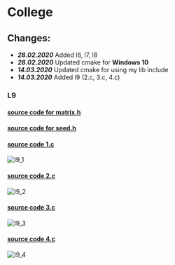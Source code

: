# College

## Changes:
  * ***28.02.2020***     Added l6, l7, l8
  * ***28.02.2020***     Updated cmake for **Windows 10**
  * ***14.03.2020***     Updated cmake for using my lib include
  * ***14.03.2020***     Added l9 (2.c, 3.c, 4.c)

### L9 
  #### [source code for matrix.h](https://github.com/katohawkei/College/blob/master/lib/matrix.c)
  #### [source code for seed.h](https://github.com/katohawkei/College/blob/master/lib/seed.c)
  
  
  
  #### [source code 1.c](https://github.com/katohawkei/College/blob/master/src/term2/l9/1.c)
  ![l9_1](docs/img/l9/1.gif)

  #### [source code 2.c](https://github.com/katohawkei/College/blob/master/src/term2/l9/2.c)
  ![l9_2](docs/img/l9/2.gif)

  #### [source code 3.c](https://github.com/katohawkei/College/blob/master/src/term2/l9/3.c)
  ![l9_3](docs/img/l9/3.gif)
  
  #### [source code 4.c](https://github.com/katohawkei/College/blob/master/src/term2/l9/4.c)
  ![l9_4](docs/img/l9/4.gif)

